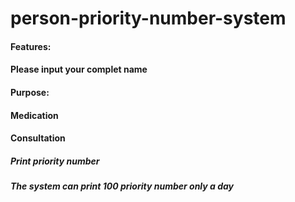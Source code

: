# person-priority-number-system
#### Features: 
#### Please input your complet name
#### Purpose:
####         Medication 
####         Consultation 
##### Print priority number
##### The system can print 100 priority number only a day
